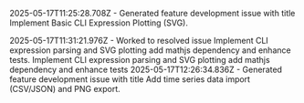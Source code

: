 2025-05-17T11:25:28.708Z - Generated feature development issue with title Implement Basic CLI Expression Plotting (SVG).

2025-05-17T11:31:21.976Z - Worked to resolved issue Implement CLI expression parsing and SVG plotting add mathjs dependency and enhance tests. Implement CLI expression parsing and SVG plotting add mathjs dependency and enhance tests
2025-05-17T12:26:34.836Z - Generated feature development issue with title Add time series data import (CSV/JSON) and PNG export.


